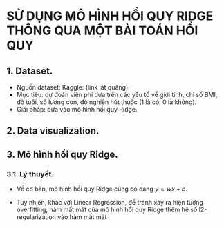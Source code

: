 # SỬ DỤNG MÔ HÌNH HỒI QUY RIDGE THÔNG QUA MỘT BÀI TOÁN HỒI QUY

## 1. Dataset.

- Nguồn dataset: Kaggle: (link lát quăng)
- Mục tiêu: dự đoán viện phí dựa trên các yếu tố về giới tính, chỉ số BMI, độ tuổi, số lượng con, độ nghiện hút thuốc (1 là có, 0 là không).
- Giải pháp: dựa vào mô hình hồi quy Ridge.

## 2. Data visualization.


## 3. Mô hình hồi quy Ridge.

### 3.1. Lý thuyết.

- Về cơ bản, mô hình hồi quy Ridge cũng có dạng $y = wx + b$.

- Tuy nhiên, khác với Linear Regression, để tránh xảy ra hiện tượng overfitting, hàm mất mát của mô hình hồi quy Ridge thêm hệ số l2-regularization vào hàm mất mát